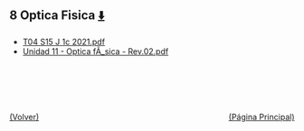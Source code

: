 
<html>
<body>
<h2>8 Optica Fisica <a href="https://downgit.github.io/#/home?url=https://github.com/Apuntes-FIUBA/Apuntes-Electronica/tree/main/82 - Física/8201 - Fisica I/Clase en Linea/8 Optica Fisica" style="font-size:20px">  ⬇️ </a></h2>
<ul>
    <li><a href="T04 S15 J 1c 2021.pdf">T04 S15 J 1c 2021.pdf</a></li>
    <li><a href="Unidad 11 - Optica fÃ_sica - Rev.02.pdf">Unidad 11 - Optica fÃ_sica - Rev.02.pdf</a></li>
</ul>
</body>
</html>
<br><br><br><br><br><a href="../" style="float: left">(Volver)</a> <a href="https://apuntes-fiuba.github.io/Apuntes-Electronica" style="float: right">(Página Principal)</a>
